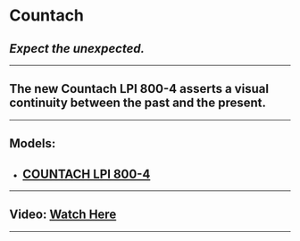 # **Countach**
## *Expect the unexpected.*
---
##  The new Countach LPI 800-4 asserts a visual continuity between the past and the present.
---
## Models: 
 - ## [COUNTACH LPI 800-4](https://www.lamborghini.com/en-en/models/limited-series/countach-lpi-800-4)  
---

## Video: [Watch Here](https://www.youtube.com/watch?v=MYWdClD9ems&ab_channel=Lamborghini)
---